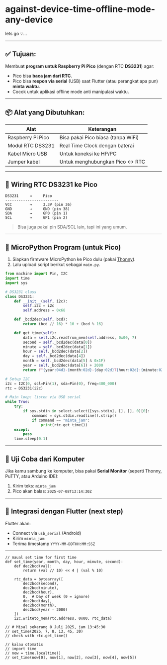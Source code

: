 # against-device-time-offline-mode-any-device

lets go 💡...

---

## ✅ Tujuan:

Membuat **program untuk Raspberry Pi Pico** (dengan RTC **DS3231**) agar:

* Pico bisa **baca jam dari RTC**.
* Pico bisa **respon via serial** (USB) saat Flutter (atau perangkat apa pun) **minta waktu**.
* Cocok untuk aplikasi offline mode anti manipulasi waktu.

---

## 📦 Alat yang Dibutuhkan:

| Alat              | Keterangan                         |
| ----------------- | ---------------------------------- |
| Raspberry Pi Pico | Bisa pakai Pico biasa (tanpa WiFi) |
| Modul RTC DS3231  | Real Time Clock dengan baterai     |
| Kabel Micro USB   | Untuk koneksi ke HP/PC             |
| Jumper kabel      | Untuk menghubungkan Pico ↔ RTC     |

---

## 🧠 Wiring RTC DS3231 ke Pico

```
DS3231     ↔️     Pico
------------------------
VCC        →     3.3V (pin 36)
GND        →     GND (pin 38)
SDA        →     GP0 (pin 1)
SCL        →     GP1 (pin 2)
```

> Bisa juga pakai pin SDA/SCL lain, tapi ini yang umum.

---

## 🔧 MicroPython Program (untuk Pico)

1. Siapkan firmware MicroPython ke Pico dulu (pakai [Thonny](https://thonny.org)).
2. Lalu upload script berikut sebagai `main.py`.

```python
from machine import Pin, I2C
import time
import sys

# DS3231 class
class DS3231:
    def __init__(self, i2c):
        self.i2c = i2c
        self.address = 0x68

    def _bcd2dec(self, bcd):
        return (bcd // 16) * 10 + (bcd % 16)

    def get_time(self):
        data = self.i2c.readfrom_mem(self.address, 0x00, 7)
        second = self._bcd2dec(data[0])
        minute = self._bcd2dec(data[1])
        hour = self._bcd2dec(data[2])
        day = self._bcd2dec(data[4])
        month = self._bcd2dec(data[5] & 0x1F)
        year = self._bcd2dec(data[6]) + 2000
        return f"{year:04d}-{month:02d}-{day:02d}T{hour:02d}:{minute:02d}:{second:02d}Z"

# Setup I2C
i2c = I2C(0, scl=Pin(1), sda=Pin(0), freq=400_000)
rtc = DS3231(i2c)

# Main loop: listen via USB serial
while True:
    try:
        if sys.stdin in select.select([sys.stdin], [], [], 0)[0]:
            command = sys.stdin.readline().strip()
            if command == "minta_jam":
                print(rtc.get_time())
    except:
        pass
    time.sleep(0.1)
```

---

## 🔌 Uji Coba dari Komputer

Jika kamu sambung ke komputer, bisa pakai **Serial Monitor** (seperti Thonny, PuTTY, atau Arduino IDE):

1. Kirim teks: `minta_jam`
2. Pico akan balas: `2025-07-08T13:14:30Z`

---

## 📲 Integrasi dengan Flutter (next step)

Flutter akan:

* Connect via `usb_serial` (Android)
* Kirim `minta_jam`
* Terima timestamp `YYYY-MM-DDTHH:MM:SSZ`

---

```
// maual set time for first time
def set_time(year, month, day, hour, minute, second):
    def dec2bcd(val):
        return (val // 10) << 4 | (val % 10)
    
    rtc_data = bytearray([
        dec2bcd(second),
        dec2bcd(minute),
        dec2bcd(hour),
        0,  # Day of week (0 = ignore)
        dec2bcd(day),
        dec2bcd(month),
        dec2bcd(year - 2000)
    ])
    i2c.writeto_mem(rtc.address, 0x00, rtc_data)

// # Misal sekarang 8 Juli 2025, jam 13:45:30
// set_time(2025, 7, 8, 13, 45, 30)
// check with rtc.get_time()

// kalau otomatis
// import time
// now = time.localtime()
// set_time(now[0], now[1], now[2], now[3], now[4], now[5])

```
